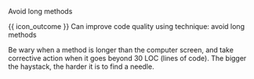 <span id="title">Avoid long methods</span>

<span id="prereqs"></span>

<span id="outcomes">{{ icon_outcome }} Can improve code quality using technique: avoid long methods </span>

<div id="body">

Be wary when a method is longer than the computer screen, and take corrective action when it goes beyond 30 LOC (lines of code). The bigger the haystack, the harder it is to find a needle.

</div>

<div id="extras">
</div>
